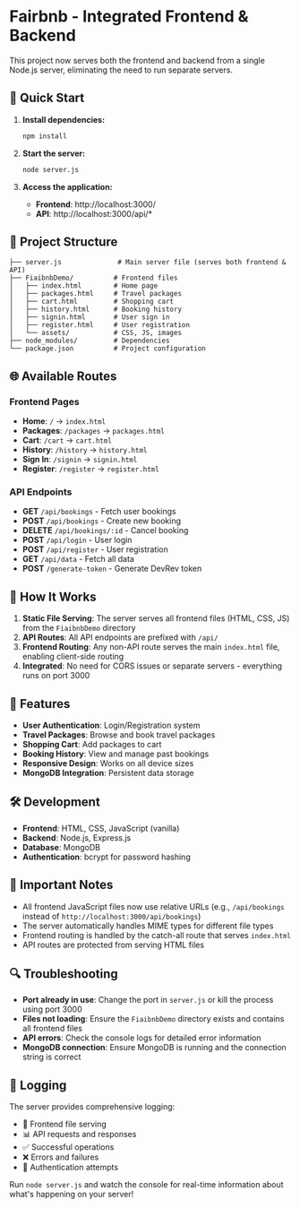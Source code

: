 # Fairbnb - Integrated Frontend & Backend

This project now serves both the frontend and backend from a single Node.js server, eliminating the need to run separate servers.

## 🚀 Quick Start

1. **Install dependencies:**
   ```bash
   npm install
   ```

2. **Start the server:**
   ```bash
   node server.js
   ```

3. **Access the application:**
   - **Frontend**: http://localhost:3000/
   - **API**: http://localhost:3000/api/*

## 📁 Project Structure

```
├── server.js              # Main server file (serves both frontend & API)
├── FiaibnbDemo/          # Frontend files
│   ├── index.html        # Home page
│   ├── packages.html     # Travel packages
│   ├── cart.html         # Shopping cart
│   ├── history.html      # Booking history
│   ├── signin.html       # User sign in
│   ├── register.html     # User registration
│   └── assets/           # CSS, JS, images
├── node_modules/         # Dependencies
└── package.json          # Project configuration
```

## 🌐 Available Routes

### Frontend Pages
- **Home**: `/` → `index.html`
- **Packages**: `/packages` → `packages.html`
- **Cart**: `/cart` → `cart.html`
- **History**: `/history` → `history.html`
- **Sign In**: `/signin` → `signin.html`
- **Register**: `/register` → `register.html`

### API Endpoints
- **GET** `/api/bookings` - Fetch user bookings
- **POST** `/api/bookings` - Create new booking
- **DELETE** `/api/bookings/:id` - Cancel booking
- **POST** `/api/login` - User login
- **POST** `/api/register` - User registration
- **GET** `/api/data` - Fetch all data
- **POST** `/generate-token` - Generate DevRev token

## 🔧 How It Works

1. **Static File Serving**: The server serves all frontend files (HTML, CSS, JS) from the `FiaibnbDemo` directory
2. **API Routes**: All API endpoints are prefixed with `/api/`
3. **Frontend Routing**: Any non-API route serves the main `index.html` file, enabling client-side routing
4. **Integrated**: No need for CORS issues or separate servers - everything runs on port 3000

## 📱 Features


- **User Authentication**: Login/Registration system
- **Travel Packages**: Browse and book travel packages
- **Shopping Cart**: Add packages to cart
- **Booking History**: View and manage past bookings
- **Responsive Design**: Works on all device sizes
- **MongoDB Integration**: Persistent data storage

## 🛠️ Development

- **Frontend**: HTML, CSS, JavaScript (vanilla)
- **Backend**: Node.js, Express.js
- **Database**: MongoDB
- **Authentication**: bcrypt for password hashing

## 🚨 Important Notes

- All frontend JavaScript files now use relative URLs (e.g., `/api/bookings` instead of `http://localhost:3000/api/bookings`)
- The server automatically handles MIME types for different file types
- Frontend routing is handled by the catch-all route that serves `index.html`
- API routes are protected from serving HTML files

## 🔍 Troubleshooting

- **Port already in use**: Change the port in `server.js` or kill the process using port 3000
- **Files not loading**: Ensure the `FiaibnbDemo` directory exists and contains all frontend files
- **API errors**: Check the console logs for detailed error information
- **MongoDB connection**: Ensure MongoDB is running and the connection string is correct

## 📝 Logging

The server provides comprehensive logging:
- 📄 Frontend file serving
- 📊 API requests and responses
- ✅ Successful operations
- ❌ Errors and failures
- 🔐 Authentication attempts

Run `node server.js` and watch the console for real-time information about what's happening on your server!
